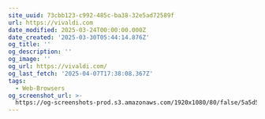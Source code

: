 ```yaml
---
site_uuid: 73cbb123-c992-485c-ba38-32e5ad72589f
url: https://vivaldi.com
date_modified: 2025-03-24T00:00:00.000Z
date_created: '2025-03-30T05:44:14.876Z'
og_title: ''
og_description: ''
og_image: ''
og_url: https://vivaldi.com/
og_last_fetch: '2025-04-07T17:38:08.367Z'
tags:
  - Web-Browsers
og_screenshot_url: >-
  https://og-screenshots-prod.s3.amazonaws.com/1920x1080/80/false/5a5d5a3db5e90e3ca36cb3da3f88d19916beb0d394a554923ef8e05cee4dc692.jpeg
---
```



